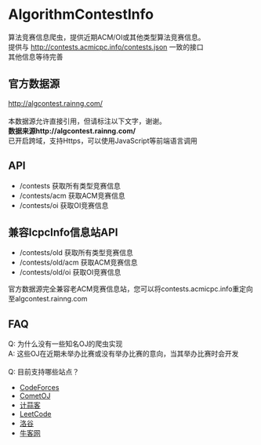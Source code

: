 # AlgorithmContestInfo
算法竞赛信息爬虫，提供近期ACM/OI或其他类型算法竞赛信息。<br/>
提供与 http://contests.acmicpc.info/contests.json 一致的接口<br/>
其他信息等待完善

## 官方数据源
http://algcontest.rainng.com/<br/><br/>
本数据源允许直接引用，但请标注以下文字，谢谢。<br/>
**数据来源http://algcontest.rainng.com/**<br/>
已开启跨域，支持Https，可以使用JavaScript等前端语言调用

## API
* /contests 获取所有类型竞赛信息
* /contests/acm 获取ACM竞赛信息
* /contests/oi 获取OI竞赛信息

## 兼容IcpcInfo信息站API
* /contests/old 获取所有类型竞赛信息
* /contests/old/acm 获取ACM竞赛信息
* /contests/old/oi 获取OI竞赛信息

官方数据源完全兼容老ACM竞赛信息站，您可以将contests.acmicpc.info重定向至algcontest.rainng.com

## FAQ
Q: 为什么没有一些知名OJ的爬虫实现<br/>
A: 这些OJ在近期未举办比赛或没有举办比赛的意向，当其举办比赛时会开发<br/>
<br/>
Q: 目前支持哪些站点？
* [CodeForces](https://codeforces.com/contests)
* [CometOJ](https://cometoj.com/contests)
* [计蒜客](https://nanti.jisuanke.com/contest)
* [LeetCode](https://leetcode.com/contest/)
* [洛谷](https://www.luogu.org/contest/list)
* [牛客网](https://ac.nowcoder.com/acm/home)

